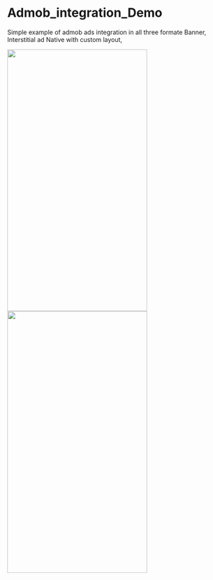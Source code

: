 # Admob_integration_Demo
Simple example of admob ads integration in all three formate Banner, Interstitial ad Native with custom layout,  


<img src="https://user-images.githubusercontent.com/26364962/97545724-36119e80-19ed-11eb-9ea2-c020e31a9410.png" height="600" width="320">
</br>
<img src="https://user-images.githubusercontent.com/26364962/97545730-3742cb80-19ed-11eb-886d-24e57f7f4c03.png" height="600" width="320">
